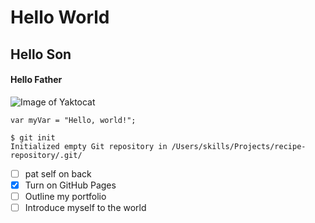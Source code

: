 # Hello World
## Hello Son
#### Hello Father
![Image of Yaktocat](https://octodex.github.com/images/yaktocat.png)
```
var myVar = "Hello, world!";
```
```
$ git init
Initialized empty Git repository in /Users/skills/Projects/recipe-repository/.git/
```
- [ ] pat self on back
- [x] Turn on GitHub Pages
- [ ] Outline my portfolio
- [ ] Introduce myself to the world
